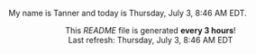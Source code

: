 My name is Tanner and today is Thursday, July 3, 8:46 AM EDT.

<p align="center">This <i>README</i> file is generated <b>every 3 hours</b>!</br>Last refresh: Thursday, July 3, 8:46 AM EDT<br /></p>
